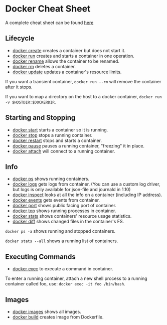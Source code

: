 <!---
Copyright © 2015-2021 the contributors (see Contributors.md).

This file is part of DSP — DaSCH Service Platform.

DSP is free software: you can redistribute it and/or modify
it under the terms of the GNU Affero General Public License as published
by the Free Software Foundation, either version 3 of the License, or
(at your option) any later version.

DSP is distributed in the hope that it will be useful,
but WITHOUT ANY WARRANTY; without even the implied warranty of
MERCHANTABILITY or FITNESS FOR A PARTICULAR PURPOSE.  See the
GNU Affero General Public License for more details.

You should have received a copy of the GNU Affero General Public
License along with DSP. If not, see <http://www.gnu.org/licenses/>.
-->

# Docker Cheat Sheet

A complete cheat sheet can be found
[here](https://github.com/wsargent/docker-cheat-sheet)

## Lifecycle

  - [docker create](https://docs.docker.com/engine/reference/commandline/create)
    creates a container but does not start it.
  - [docker run](https://docs.docker.com/engine/reference/commandline/run)
    creates and starts a container in one operation.
  - [docker rename](https://docs.docker.com/engine/reference/commandline/rename/)
    allows the container to be renamed.
  - [docker rm](https://docs.docker.com/engine/reference/commandline/rm)
    deletes a container.
  - [docker update](https://docs.docker.com/engine/reference/commandline/update/)
    updates a container's resource limits.

If you want a transient container, `docker run --rm` will remove the
container after it stops.

If you want to map a directory on the host to a docker container,
`docker run -v $HOSTDIR:$DOCKERDIR`.

## Starting and Stopping

  - [docker start](https://docs.docker.com/engine/reference/commandline/start)
    starts a container so it is running.
  - [docker stop](https://docs.docker.com/engine/reference/commandline/stop) stops a
    running container.
  - [docker restart](https://docs.docker.com/engine/reference/commandline/restart)
    stops and starts a container.
  - [docker pause](https://docs.docker.com/engine/reference/commandline/pause/)
    pauses a running container, "freezing" it in place.
  - [docker attach](https://docs.docker.com/engine/reference/commandline/attach)
    will connect to a running container.

## Info

  - [docker ps](https://docs.docker.com/engine/reference/commandline/ps)
    shows running containers.
  - [docker logs](https://docs.docker.com/engine/reference/commandline/logs) gets
    logs from container. (You can use a custom log driver, but logs is
    only available for json-file and journald in 1.10)
  - [docker inspect](https://docs.docker.com/engine/reference/commandline/inspect)
    looks at all the info on a container (including IP address).
  - [docker events](https://docs.docker.com/engine/reference/commandline/events)
    gets events from container.
  - [docker port](https://docs.docker.com/engine/reference/commandline/port) shows
    public facing port of container.
  - [docker top](https://docs.docker.com/engine/reference/commandline/top)
    shows running processes in container.
  - [docker stats](https://docs.docker.com/engine/reference/commandline/stats) shows
    containers' resource usage statistics.
  - [docker diff](https://docs.docker.com/engine/reference/commandline/diff) shows
    changed files in the container's FS.

`docker ps -a` shows running and stopped containers.

`docker stats --all` shows a running list of containers.

## Executing Commands

  - [docker exec](https://docs.docker.com/engine/reference/commandline/exec) to
    execute a command in container.

To enter a running container, attach a new shell process to a running
container called foo, use: `docker exec -it foo /bin/bash`.

## Images

  - [docker images](https://docs.docker.com/engine/reference/commandline/images)
    shows all images.
  - [docker build](https://docs.docker.com/engine/reference/commandline/build)
    creates image from Dockerfile.
